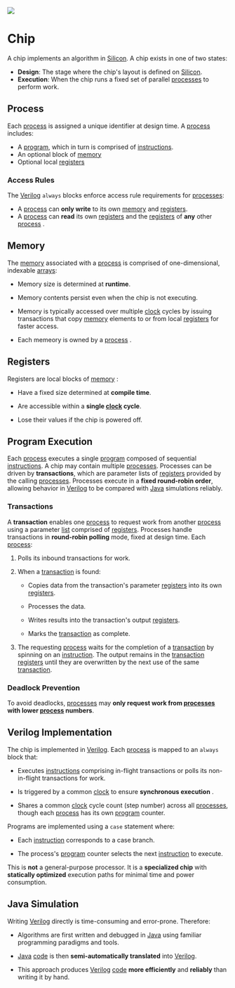 <div>
   <p><a href="https://github.com/philiprbrenan/btreeAsm"><img src="https://github.com/philiprbrenan/btreeAsm/workflows/Test/badge.svg"></a>
</div>

# Chip

A chip implements an algorithm in [Silicon](https://en.wikipedia.org/wiki/Silicon). 
A chip exists in one of two states:

- **Design**: The stage where the chip's layout is defined on [Silicon](https://en.wikipedia.org/wiki/Silicon). 
- **Execution**: When the chip runs a fixed set of parallel [processes](https://en.wikipedia.org/wiki/Process_management_(computing)) to perform work.

## Process

Each [process](https://en.wikipedia.org/wiki/Process_management_(computing)) is assigned a unique identifier at design time. A [process](https://en.wikipedia.org/wiki/Process_management_(computing)) includes:

- A [program](https://en.wikipedia.org/wiki/Computer_program), which in turn is comprised of [instructions](https://en.wikipedia.org/wiki/Instruction_set_architecture). 
- An optional block of [memory](https://en.wikipedia.org/wiki/Computer_memory) 
- Optional local [registers](https://en.wikipedia.org/wiki/Processor_register) 
### Access Rules

The [Verilog](https://en.wikipedia.org/wiki/Verilog) `always` blocks enforce access rule requirements for [processes](https://en.wikipedia.org/wiki/Process_management_(computing)): 
- A [process](https://en.wikipedia.org/wiki/Process_management_(computing)) can **only write** to its own [memory](https://en.wikipedia.org/wiki/Computer_memory) and [registers](https://en.wikipedia.org/wiki/Processor_register). 
- A [process](https://en.wikipedia.org/wiki/Process_management_(computing)) can **read** its own [registers](https://en.wikipedia.org/wiki/Processor_register) and the [registers](https://en.wikipedia.org/wiki/Processor_register) of **any** other [process](https://en.wikipedia.org/wiki/Process_management_(computing)) .

## Memory

The [memory](https://en.wikipedia.org/wiki/Computer_memory) associated with a [process](https://en.wikipedia.org/wiki/Process_management_(computing)) is comprised of one-dimensional, indexable [arrays](https://en.wikipedia.org/wiki/Dynamic_array): 
- Memory size is determined at **runtime**.

- Memory contents persist even when the chip is not executing.

- Memory is typically accessed over multiple [clock](https://en.wikipedia.org/wiki/Clock_generator) cycles by issuing transactions that copy [memory](https://en.wikipedia.org/wiki/Computer_memory) elements to or from local [registers](https://en.wikipedia.org/wiki/Processor_register) for faster access.

- Each memeory is owned by a [process](https://en.wikipedia.org/wiki/Process_management_(computing)) .

## Registers

Registers are local blocks of [memory](https://en.wikipedia.org/wiki/Computer_memory) :

- Have a fixed size determined at **compile time**.

- Are accessible within a **single [clock](https://en.wikipedia.org/wiki/Clock_generator) cycle**.

- Lose their values if the chip is powered off.

## Program Execution

Each [process](https://en.wikipedia.org/wiki/Process_management_(computing)) executes a single [program](https://en.wikipedia.org/wiki/Computer_program) composed of sequential [instructions](https://en.wikipedia.org/wiki/Instruction_set_architecture). A chip may contain multiple [processes](https://en.wikipedia.org/wiki/Process_management_(computing)). 
Processes can be driven by **transactions**, which are parameter lists of [registers](https://en.wikipedia.org/wiki/Processor_register) provided by the calling [processes](https://en.wikipedia.org/wiki/Process_management_(computing)). 
Processes execute in a **fixed round-robin order**, allowing behavior in [Verilog](https://en.wikipedia.org/wiki/Verilog) to be compared with [Java](https://en.wikipedia.org/wiki/Java_(programming_language)) simulations reliably.

### Transactions

A **transaction** enables one [process](https://en.wikipedia.org/wiki/Process_management_(computing)) to request work from another [process](https://en.wikipedia.org/wiki/Process_management_(computing)) using a parameter [list](https://en.wikipedia.org/wiki/Linked_list) comprised of [registers](https://en.wikipedia.org/wiki/Processor_register). 
Processes handle transactions in **round-robin polling** mode, fixed at design time. Each [process](https://en.wikipedia.org/wiki/Process_management_(computing)): 
1. Polls its inbound transactions for work.

2. When a [transaction](https://en.wikipedia.org/wiki/Database_transaction) is found:

   - Copies data from the transaction's parameter [registers](https://en.wikipedia.org/wiki/Processor_register) into its own [registers](https://en.wikipedia.org/wiki/Processor_register). 
   - Processes the data.

   - Writes results into the transaction's output [registers](https://en.wikipedia.org/wiki/Processor_register). 
   - Marks the [transaction](https://en.wikipedia.org/wiki/Database_transaction) as complete.

3. The requesting [process](https://en.wikipedia.org/wiki/Process_management_(computing)) waits for the completion of a [transaction](https://en.wikipedia.org/wiki/Database_transaction) by spinning on an [instruction](https://en.wikipedia.org/wiki/Instruction_set_architecture). 
The output remains in the [transaction](https://en.wikipedia.org/wiki/Database_transaction) [registers](https://en.wikipedia.org/wiki/Processor_register) until they are overwritten by the next use of the same [transaction](https://en.wikipedia.org/wiki/Database_transaction). 
### Deadlock Prevention

To avoid deadlocks, [processes](https://en.wikipedia.org/wiki/Process_management_(computing)) may **only request work from [processes](https://en.wikipedia.org/wiki/Process_management_(computing)) with lower [process](https://en.wikipedia.org/wiki/Process_management_(computing)) numbers**.

## Verilog Implementation

The chip is implemented in [Verilog](https://en.wikipedia.org/wiki/Verilog). Each [process](https://en.wikipedia.org/wiki/Process_management_(computing)) is mapped to an `always` block that:

- Executes [instructions](https://en.wikipedia.org/wiki/Instruction_set_architecture) comprising in-flight transactions or polls its non-in-flight transactions for work.

- Is triggered by a common [clock](https://en.wikipedia.org/wiki/Clock_generator) to ensure **synchronous execution** .

- Shares a common [clock](https://en.wikipedia.org/wiki/Clock_generator) cycle count (step number) across all [processes](https://en.wikipedia.org/wiki/Process_management_(computing)), though each [process](https://en.wikipedia.org/wiki/Process_management_(computing)) has its own [program](https://en.wikipedia.org/wiki/Computer_program) counter.

Programs are implemented using a `case` statement where:

- Each [instruction](https://en.wikipedia.org/wiki/Instruction_set_architecture) corresponds to a case branch.

- The process's [program](https://en.wikipedia.org/wiki/Computer_program) counter selects the next [instruction](https://en.wikipedia.org/wiki/Instruction_set_architecture) to execute.

This is **not** a general-purpose processor. It is a **specialized chip** with **statically optimized** execution paths for minimal time and power consumption.

## Java Simulation

Writing [Verilog](https://en.wikipedia.org/wiki/Verilog) directly is time-consuming and error-prone. Therefore:

- Algorithms are first written and debugged in [Java](https://en.wikipedia.org/wiki/Java_(programming_language)) using familiar programming paradigms and tools.

- [Java](https://en.wikipedia.org/wiki/Java_(programming_language)) [code](https://en.wikipedia.org/wiki/Computer_program) is then **semi-automatically translated** into [Verilog](https://en.wikipedia.org/wiki/Verilog). 
- This approach produces [Verilog](https://en.wikipedia.org/wiki/Verilog) [code](https://en.wikipedia.org/wiki/Computer_program) **more efficiently** and **reliably** than writing it by hand.
